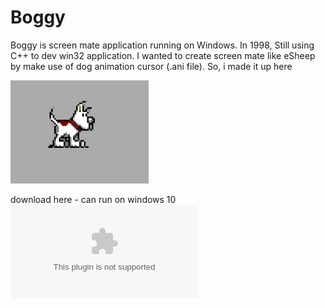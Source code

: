 # Boggy
Boggy is screen mate application running on Windows. In 1998, Still using C++ to dev win32 application. I wanted to create screen mate like eSheep by make use of dog animation cursor (.ani file). So, i made it up here

![alt text](https://raw.githubusercontent.com/kasamsun/boggy/master/assets/boggy1.png "boggy1")

download here - can run on windows 10 
![boggy-1.0.0.zip](https://raw.githubusercontent.com/kasamsun/boggy/master/assets/boggy-1.0.0.zip "boggy-1.0.0.zip")


